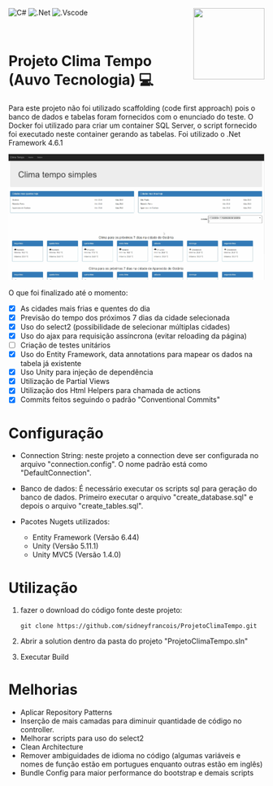![C#](https://img.shields.io/badge/c%23-%23239120.svg?style=for-the-badge&logo=c-sharp&logoColor=white)
![.Net](https://img.shields.io/badge/.NET-5C2D91?style=for-the-badge&logo=.net&logoColor=white)
![.Vscode](https://img.shields.io/badge/Made%20with-VSCode-1f425f.svg)
<img src="https://play-lh.googleusercontent.com/m0wKmUdoSnpwnhZpbin1gL7kzACIlq_s8QnqSS2RfR34GHw58OW1E1tbQ9RY7xgPqFA" width="140" 
height="140" align="right">

<br clear="left"/>

# Projeto Clima Tempo (Auvo Tecnologia) :computer:

Para este projeto não foi utilizado scaffolding (code first approach) pois o banco de dados e tabelas foram fornecidos com o enunciado do teste. O Docker foi utilizado para criar um container SQL Server, o script fornecido foi executado neste container gerando as tabelas. Foi utilizado o .Net Framework 4.6.1

<img src="climaTempoScreenShoot.png">

O que foi finalizado até o momento:
- [x] As cidades mais frias e quentes do dia
- [x] Previsão do tempo dos próximos 7 dias da cidade selecionada
- [x] Uso do select2 (possibilidade de selecionar múltiplas cidades)
- [x] Uso do ajax para requisição assíncrona (evitar reloading da página)
- [ ] Criação de testes unitários
- [x] Uso do Entity Framework, data annotations para mapear os dados na tabela já existente
- [x] Uso Unity para injeção de dependência
- [x] Utilização de Partial Views
- [x] Utilização dos Html Helpers para chamada de actions
- [x] Commits feitos seguindo o padrão "Conventional Commits"

# Configuração
- Connection String: neste projeto a connection deve ser configurada no arquivo "connection.config". O nome padrão está como "DefaultConnection".

- Banco de dados: É necessário executar os scripts sql para geração do banco de dados. Primeiro executar o arquivo "create_database.sql" e depois o arquivo "create_tables.sql".

- Pacotes Nugets utilizados:
    - Entity Framework (Versão 6.44)
    - Unity (Versão 5.11.1)
    - Unity MVC5 (Versão 1.4.0)

# Utilização

1. fazer o download do código fonte deste projeto:
    ```
    git clone https://github.com/sidneyfrancois/ProjetoClimaTempo.git
    ```
2. Abrir a solution dentro da pasta do projeto "ProjetoClimaTempo.sln"

4. Executar Build

# Melhorias

- Aplicar Repository Patterns
- Inserção de mais camadas para diminuir quantidade de código no controller.
- Melhorar scripts para uso do select2
- Clean Architecture
- Remover ambiguidades de idioma no código (algumas variáveis e nomes de função estão em portugues enquanto outras estão em inglês)
- Bundle Config para maior performance do bootstrap e demais scripts